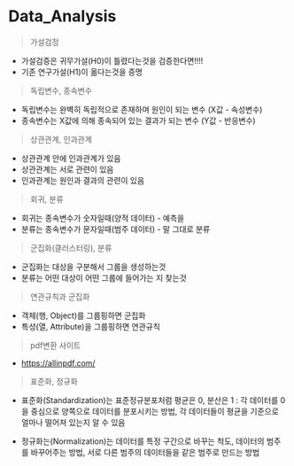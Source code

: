 # Data_Analysis

> 가설검정
* 가설검증은 귀무가설(H0)이 틀렸다는것을 검증한다면!!!! 
* 기존 연구가설(H1)이 옮다는것을 증명

> 독립변수, 종속변수
* 독립변수는 완벽히 독립적으로 존재하며 원인이 되는 변수 (X값 - 속성변수)
* 종속변수는 X값에 의해 종속되어 있는 결과가 되는 변수 (Y값 - 반응변수)

> 상관관계, 인과관계
* 상관관계 안에 인과관계가 있음
* 상관관계는 서로 관련이 있음
* 인과관계는 원인과 결과의 관련이 있음

> 회귀, 분류
* 회귀는 종속변수가 숫자일때(양적 데이터) - 예측을
* 분류는 종속변수가 문자일때(범주 데이터) - 말 그대로 분류

> 군집화(클러스터링), 분류
* 군집화는 대상을 구분해서 그룹을 생성하는것
* 분류는 어떤 대상이 어떤 그룹에 들어가는 지 찾는것

> 연관규칙과 군집화
* 객체(행, Object)를 그룹핑하면 군집화
* 특성(열, Attribute)을 그룹핑하면 연관규칙

> pdf변환 사이트
* https://allinpdf.com/

> 표준화, 정규화
* 표준화(Standardization)는 표준정규분포처럼 평균은 0, 분산은 1 : 각 데이터를 0을 중심으로 양쪽으로 데이터를 분포시키는 방법, 각 데이터들이 평균을 기준으로 얼마나 떨어져 있는지 알 수 있음

* 정규화는(Normalization)는 데이터를 특정 구간으로 바꾸는 척도, 데이터의 범주를 바꾸어주는 방법, 서로 다른 범주의 데이터들을 같은 범주로 만드는 방법
